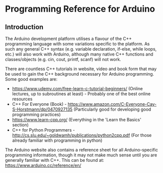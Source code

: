 # Programming Reference for Arduino
## Introduction
The Arduino development platform utilises a flavour of the C++ programming language with some variations specific to the platform. As such any general C++ syntax (e.g. variable declaration, if-else, while loops, etc.) will also work with Arduino, although many native C++ functions and classes/objects (e.g. cin, cout, printf, scanf) will not work.  
  
There are countless C++ tutorials in website, video and book form that may be used to gain the C++ background necessary for Arduino programming. Some good examples are:
* https://www.udemy.com/free-learn-c-tutorial-beginners/ (Online lectures, up to subroutines at least) - Probably one of the best online resources
* C++ For Everyone (Book) - https://www.amazon.com/C-Everyone-Cay-S-Horstmann/dp/0470927135 (Particularly good for developing good programming practices)
* https://www.learn-cpp.org/ (Everything in the 'Learn the Basics' section)
* C++ for Python Programmers - http://cs.slu.edu/~goldwamh/publications/python2cpp.pdf (For those already familiar with programming in python)  
  
The Arduino website also contains a reference sheet for all Arduino-specific programming information, though it may not make much sense until you are generally familiar with C++. This can be found at: https://www.arduino.cc/reference/en/  

<!--stackedit_data:
eyJoaXN0b3J5IjpbMTYzODU5NjQzNSwxMjAwNDQxODExLDE1ND
AxMDg1MjIsLTExNTMyOTY3MjMsMTQ2NzU2NDAwOSwtMTY3OTY3
OTI4MV19
-->